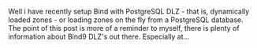 Well i have recently setup Bind with PostgreSQL DLZ - that is, dynamically loaded zones - or loading zones on the fly from a PostgreSQL database. The point of this post is more of a reminder to myself, there is plenty of information about Bind9 DLZ's out there. Especially at...